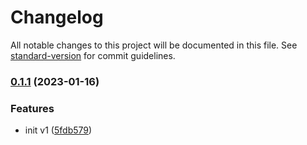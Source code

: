 # Changelog

All notable changes to this project will be documented in this file. See [standard-version](https://github.com/conventional-changelog/standard-version) for commit guidelines.

### [0.1.1](https://github.com/dragonflyoss/console/compare/v0.1.7...v0.1.1) (2023-01-16)

### Features

* init v1 ([5fdb579](https://github.com/dragonflyoss/console/commit/5fdb57926215e21c4221364c3277d2d6f2a3eaf4))
